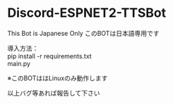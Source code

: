 # Discord-ESPNET2-TTSBot  
This Bot is Japanese Only
このBOTは日本語専用です  

導入方法：  
pip install -r requirements.txt  
main.py  

※このBOTははLinuxのみ動作します

以上バグ等あれば報告して下さい
